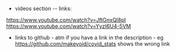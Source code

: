 - videos section
-- links:

https://www.youtube.com/watch?v=JftGnxQI8pI
https://www.youtube.com/watch?v=YyzI6U4-5VM

- links to github - atm if you have a link in the description - eg https://github.com/makevoid/covid_stats shows the wrong link
